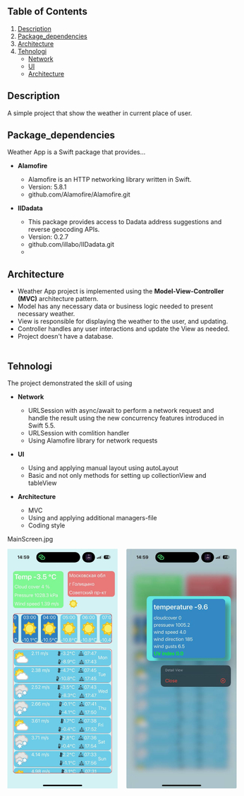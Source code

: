 ## Table of Contents
1. [Description](#description)
2. [Package_dependencies](#package_dependencies)
3. [Architecture](#architecture)
4. [Tehnologi](#tehnologi)
   - [Network](#etwork)
   - [UI](#ui)
   - [Architecture](#architecture)


## Description
<p>A simple project that show the weather in current place of user.</p>

## Package_dependencies

Weather App is a Swift package that provides...

- **Alamofire**
  - Alamofire is an HTTP networking library written in Swift.
  - Version: 5.8.1
  - github.com/Alamofire/Alamofire.git


- **IIDadata**
  - This package provides access to Dadata address suggestions and reverse geocoding APIs.
  - Version: 0.2.7
  - github.com/illabo/IIDadata.git
  - 
## Architecture
* Weather App project is implemented using the <strong>Model-View-Controller (MVC)</strong> architecture pattern.
* Model has any necessary data or business logic needed to present necessary weather.
* View is responsible for displaying the weather to the user, and updating.
* Controller handles any user  interactions and update the View as needed.
* Project doesn't have a database.<br><br>

## Tehnologi

The project demonstrated the skill of using

- **Network**
  -  URLSession with async/await to perform a network request and handle the result using the new concurrency features introduced in Swift 5.5.
  - URLSession with comlition handler
  - Using Alamofire library for network requests

- **UI**
  - Using and applying manual layout using autoLayout
  - Basic and not only methods for setting up collectionView and tableView
 
- **Architecture**
  - MVC
  - Using and applying additional managers-file
  - Сoding style

MainScreen.jpg
<p style="display:flex; justify-content:space-around;">
  <img src="image/MainScreen.jpg" style="margin-right: 10px" width="250" />
  <img src="image/DetailScreen.jpg" style="margin-left: 10px" width="250" /> 
</p>



